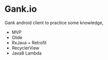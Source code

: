 # Gank.io
Gank android client to practice some knowledge,


* MVP
* Glide
* RxJava + Retrofit
* RecyclerView
* Java8 Lambda



